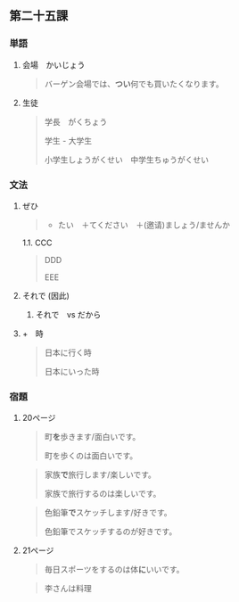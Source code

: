 ## 第二十五課

### 単語

1. 会場　かいじょう

    > バーゲン会場では、**つい**何でも買いたくなります。

2. 生徒

    > 学長　がくちょう
    > 
    > 学生 - 大学生
    >
    > 小学生しょうがくせい　中学生ちゅうがくせい

### 文法

1. ぜひ

    > + たい　＋てください　＋(邀请)ましょう/ませんか

    1.1. CCC

    > DDD
    >
    > EEE

2. それで (因此)

    1. それで　vs だから

3. +　時

    > 日本に行く時
    > 
    > 日本にいった時

### 宿題

1. 20ページ

    > 町**を**歩きます/面白いです。
    >
    > 町を歩くのは面白いです。

    > 家族**で**旅行します/楽しいです。
    >
    > 家族で旅行するのは楽しいです。

    > 色鉛筆**で**スケッチします/好きです。
    >
    > 色鉛筆でスケッチするのが好きです。

2. 21ページ

    > 毎日スポーツをするのは体**に**いいです。
    
    > 李さんは料理
